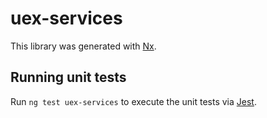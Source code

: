 # uex-services

This library was generated with [Nx](https://nx.dev).

## Running unit tests

Run `ng test uex-services` to execute the unit tests via [Jest](https://jestjs.io).
